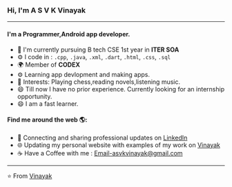 ### Hi, I'm A S V K Vinayak
---

#### I'm a Programmer,Android app developer.

- 🏢 I'm currently pursuing B tech CSE 1st year in **ITER SOA**
- ⚙️ I code in : `.cpp`, `.java`, `.xml`, `.dart`, `.html`, `.css`, `.sql`
- 🌍 Member of **CODEX**
- ⚙️ Learning app devlopment and making apps.
- 💜 Interests: Playing chess,reading novels,listening music.
- 😄 Till now I have no prior experience. Currently looking for an internship opportunity.
- 😄 I am a fast learner.

#### Find me around the web 🌎:
- 💼 Connecting and sharing professional updates on <a href="https://www.linkedin.com/in/a-s-v-k-vinayak-228a62127">LinkedIn</a>
- 🌐 Updating my personal website with examples of my work on <a href="https://asvkvinayak.github.com">Vinayak</a>
- ☕ Have a Coffee with me : Email-asvkvinayak@gmail.com


---

⭐️ From [Vinayak](https://asvkvinayak.github.io)
